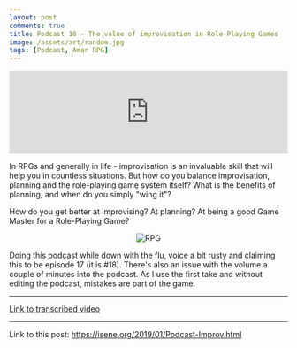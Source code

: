 ```yaml
---
layout: post
comments: true
title: Podcast 18 - The value of improvisation in Role-Playing Games
image: /assets/art/random.jpg
tags: [Podcast, Amar RPG]
---
```

<center><iframe src="https://anchor.fm/isene/embed/episodes/Episode-18-1754---The-value-of-improvisation-in-Role-Playing-Games-e2sdlq" width="100%" frameborder="0" scrolling="no"></iframe></center>

In RPGs and generally in life - improvisation is an invaluable skill that will help you in countless situations. But how do you balance improvisation, planning and the role-playing game system itself? What is the benefits of planning, and when do you simply "wing it"?

How do you get better at improvising? At planning? At being a good Game Master for a Role-Playing Game?

<center><img src="https://isene.org/assets/posts/improv.jpg" alt="RPG" /></center>

Doing this podcast while down with the flu, voice a bit rusty and claiming this to be episode 17 (it is #18). There's also an issue with the volume a couple of minutes into the podcast. As I use the first take and without editing the podcast, mistakes are part of the game.

---
[Link to transcribed video](https://youtu.be/3ol3uBffbG4)

---
Link to this post: <https://isene.org/2019/01/Podcast-Improv.html>

